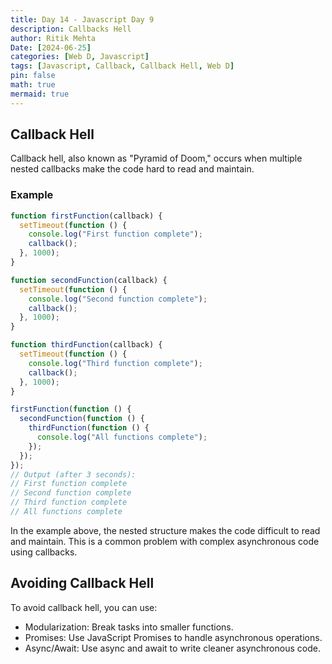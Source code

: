 ```yaml
---
title: Day 14 - Javascript Day 9
description: Callbacks Hell
author: Ritik Mehta
Date: [2024-06-25]
categories: [Web D, Javascript]
tags: [Javascript, Callback, Callback Hell, Web D]
pin: false
math: true
mermaid: true
---
```


## Callback Hell

Callback hell, also known as "Pyramid of Doom," occurs when multiple nested callbacks make the code hard to read and maintain.

### Example

```javascript
function firstFunction(callback) {
  setTimeout(function () {
    console.log("First function complete");
    callback();
  }, 1000);
}

function secondFunction(callback) {
  setTimeout(function () {
    console.log("Second function complete");
    callback();
  }, 1000);
}

function thirdFunction(callback) {
  setTimeout(function () {
    console.log("Third function complete");
    callback();
  }, 1000);
}

firstFunction(function () {
  secondFunction(function () {
    thirdFunction(function () {
      console.log("All functions complete");
    });
  });
});
// Output (after 3 seconds):
// First function complete
// Second function complete
// Third function complete
// All functions complete
```
In the example above, the nested structure makes the code difficult to read and maintain. This is a common problem with complex asynchronous code using callbacks.

## Avoiding Callback Hell

 To avoid callback hell, you can use:

- Modularization: Break tasks into smaller functions.
- Promises: Use JavaScript Promises to handle asynchronous operations.
- Async/Await: Use async and await to write cleaner asynchronous code.